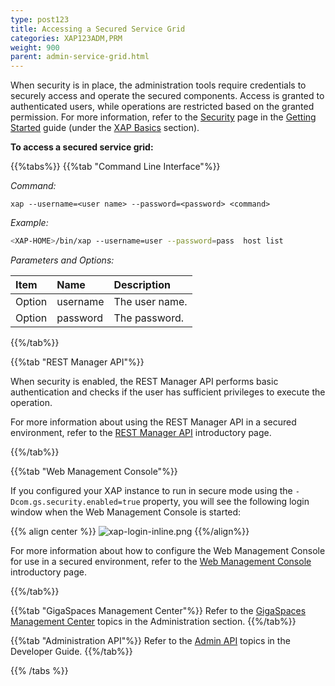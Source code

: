 ```yaml
---
type: post123
title: Accessing a Secured Service Grid
categories: XAP123ADM,PRM
weight: 900
parent: admin-service-grid.html
---
```

 
  
When security is in place, the administration tools require credentials to securely access and operate the secured components. Access is granted to authenticated users, while operations are restricted based on the granted permission.
For more information, refer to the [Security](../started/xap-tutorial-part10.html) page in the [Getting Started](../started/index.html) guide (under the [XAP Basics](../started/xap-basics.html) section).

**To access a secured service grid:**
 
{{%tabs%}}
{{%tab "Command Line Interface"%}}


*Command:*

`xap --username=<user name> --password=<password> <command>`


*Example:*

```bash
<XAP-HOME>/bin/xap --username=user --password=pass  host list
```

*Parameters and Options:*

| Item | Name | Description |
|:-----|:------|:-----------|
|Option |username | The user name. |
|Option | password | The password.|

{{%/tab%}}

{{%tab "REST Manager API"%}}

When security is enabled, the REST Manager API performs basic authentication and checks if the user has sufficient privileges 
to execute the operation.

For more information about using the REST Manager API in a secured environment, refer to the [REST Manager API](./admin-rest-manager-api.html) introductory page.

{{%/tab%}}


{{%tab "Web Management Console"%}}

If you configured your XAP instance to run in secure mode using the `-Dcom.gs.security.enabled=true` property, you will see the following login window when the Web Management Console is started:

{{% align center %}}
![xap-login-inline.png](/attachment_files/web-console/login-12.3.png)
{{%/align%}}

For more information about how to configure the Web Management Console for use in a secured environment, refer to the [Web Management Console](./tools-web-ui.html) introductory page.

{{%/tab%}}


{{%tab "GigaSpaces Management Center"%}}
Refer to the [GigaSpaces Management Center](./gigaspaces-management-center.html) topics in the Administration section.
{{%/tab%}}


{{%tab "Administration API"%}}
Refer to the [Admin API](../dev-java/administration-and-monitoring-overview.html) topics in the Developer Guide.
{{%/tab%}}

{{% /tabs %}}
